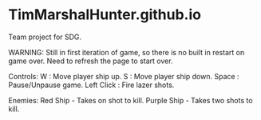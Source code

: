 # TimMarshalHunter.github.io
Team project for SDG.

WARNING: Still in first iteration of game, so there is no built in restart on game over. Need to refresh the page to start over.

Controls:
W : Move player ship up.
S : Move player ship down.
Space : Pause/Unpause game.
Left Click : Fire lazer shots.

Enemies:
Red Ship - Takes on shot to kill.
Purple Ship - Takes two shots to kill.
